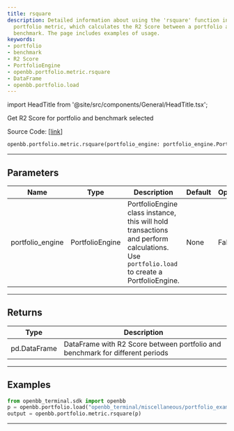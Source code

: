 ```yaml
---
title: rsquare
description: Detailed information about using the 'rsquare' function in the 'openbb'
  portfolio metric, which calculates the R2 Score between a portfolio and a selected
  benchmark. The page includes examples of usage.
keywords:
- portfolio
- benchmark
- R2 Score
- PortfolioEngine
- openbb.portfolio.metric.rsquare
- DataFrame
- openbb.portfolio.load
---
```


import HeadTitle from '@site/src/components/General/HeadTitle.tsx';

<HeadTitle title="rsquare - Metric - Portfolio - Reference | OpenBB SDK Docs" />

Get R2 Score for portfolio and benchmark selected

Source Code: [[link](https://github.com/OpenBB-finance/OpenBBTerminal/tree/main/openbb_terminal/portfolio/portfolio_model.py#L947)]

```python
openbb.portfolio.metric.rsquare(portfolio_engine: portfolio_engine.PortfolioEngine)
```

---

## Parameters

| Name | Type | Description | Default | Optional |
| ---- | ---- | ----------- | ------- | -------- |
| portfolio_engine | PortfolioEngine | PortfolioEngine class instance, this will hold transactions and perform calculations.<br/>Use `portfolio.load` to create a PortfolioEngine. | None | False |


---

## Returns

| Type | Description |
| ---- | ----------- |
| pd.DataFrame | DataFrame with R2 Score between portfolio and benchmark for different periods |
---

## Examples

```python
from openbb_terminal.sdk import openbb
p = openbb.portfolio.load("openbb_terminal/miscellaneous/portfolio_examples/holdings/example.csv")
output = openbb.portfolio.metric.rsquare(p)
```

---
